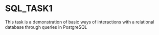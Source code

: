 # SQL_TASK1
This task is a demonstration of basic ways of interactions with a relational database through queries in PostgreSQL
